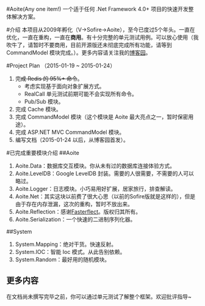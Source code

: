 #Aoite(Any one item!)
一个适于任何 .Net Framework 4.0+ 项目的快速开发整体解决方案。

#介绍
本项目从2009年孵化（V->Sofire->Aoite），至今已度过5个年头。一直在优化，一直在重构，一直在**商用**。有十分完整的单元测试用例。可以放心使用（我吹牛了，请暂时不要商用，目前开源版还未彻底完成所有功能，请等到 CommandModel 模块完成。）。更多内容请关注我的[博客园](http://www.cnblogs.com/sofire)。

#Project Plan （2015-01-19 ~ 2015-01-24）
1. <s>完成 Redis 的 95%+ 命令</s>。
	* 考虑实现基于面向对象扩展方式。
	* RealCall 单元测试前期可能不会实现所有命令。
	* Pub/Sub 模块。
2. 完成 Cache 模块。
3. 完成 CommandModel 模块（这个模块是 Aoite 最大亮点之一，暂时保密用途）。
4. 完成 ASP.NET MVC CommandModel 模块。
5. 编写文档（2015-01-24 以后，从博客园首发）。

#已完成重要模块介绍
##Aoite
1. Aoite.Data：数据库交互模块。你从未有过的数据库连接体验方式。
2. Aoite.LevelDB：Google LevelDB 封装。需要的人很需要，不需要的人可以略过。
3. Aoite.Logger：日志模块。小巧易用好扩展，居家旅行，排查解读。
4. Aoite.Net：其实这块以前费了很大心思（以前的Sofire版就是这样的），但是由于存在内存泄漏，这次的重构，暂时不放出来。
5. Aoite.Reflection：感谢[Fasterflect](http://fasterflect.codeplex.com/)。版权归其所有。
6. Aoite.Serialization：一个快速的二进制序列化器。

##System
1. System.Mapping：绝对干货。快速反射。
2. System.IOC：智能 Ioc 模式。从此告别依赖。
3. System.Random：最好用的随机模块。

## 更多内容
在文档尚未撰写完毕之前，你可以通过单元测试了解整个框架。欢迎批评指导~
